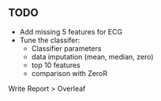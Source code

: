 ## TODO
* Add missing 5 features for ECG
* Tune the classifer:
    * Classifier parameters
    * data imputation (mean, median, zero)
    * top 10 features 
    * comparison with ZeroR

Write Report > Overleaf